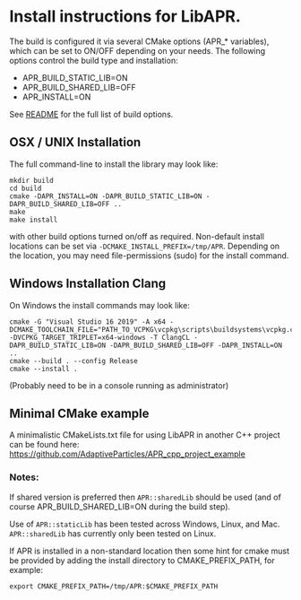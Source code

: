 # Install instructions for LibAPR.

The build is configured it via several CMake options (APR_* variables), which can be set to ON/OFF depending on your needs.
The following options control the build type and installation:

- APR_BUILD_STATIC_LIB=ON
- APR_BUILD_SHARED_LIB=OFF
- APR_INSTALL=ON

See [README](README.md) for the full list of build options.

## OSX / UNIX Installation

The full command-line to install the library may look like:

```
mkdir build
cd build
cmake -DAPR_INSTALL=ON -DAPR_BUILD_STATIC_LIB=ON -DAPR_BUILD_SHARED_LIB=OFF ..
make
make install
```
with other build options turned on/off as required. Non-default install locations can be set via 
`-DCMAKE_INSTALL_PREFIX=/tmp/APR`. Depending on the location, you may need file-permissions (sudo) for the install command.

## Windows Installation Clang

On Windows the install commands may look like:

```
cmake -G "Visual Studio 16 2019" -A x64 -DCMAKE_TOOLCHAIN_FILE="PATH_TO_VCPKG\vcpkg\scripts\buildsystems\vcpkg.cmake" -DVCPKG_TARGET_TRIPLET=x64-windows -T ClangCL -DAPR_BUILD_STATIC_LIB=ON -DAPR_BUILD_SHARED_LIB=OFF -DAPR_INSTALL=ON ..
cmake --build . --config Release
cmake --install .
```

(Probably need to be in a console running as administrator)

## Minimal CMake example

A minimalistic CMakeLists.txt file for using LibAPR in another C++ project can be found here: https://github.com/AdaptiveParticles/APR_cpp_project_example

### Notes:

If shared version is preferred then `APR::sharedLib` should be used (and of course APR_BUILD_SHARED_LIB=ON during the build step).

Use of `APR::staticLib` has been tested across Windows, Linux, and Mac.
`APR::sharedLib` has currently only been tested on Linux.

If APR is installed in a non-standard location then some hint for cmake must be provided by adding the install directory 
to CMAKE_PREFIX_PATH, for example:
```
export CMAKE_PREFIX_PATH=/tmp/APR:$CMAKE_PREFIX_PATH
```